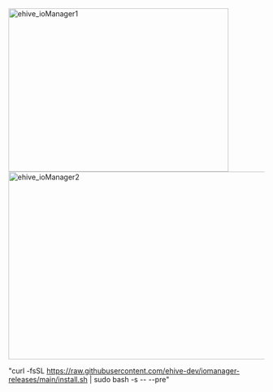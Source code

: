 <img width="433" height="322" alt="ehive_ioManager1" src="https://github.com/user-attachments/assets/77f6c4e8-f4cc-44a7-8d67-9bd0b51c27e5" />
<img width="535" height="370" alt="ehive_ioManager2" src="https://github.com/user-attachments/assets/637ebb98-6b09-4135-bf18-88abfb6940d6" />


"curl -fsSL https://raw.githubusercontent.com/ehive-dev/iomanager-releases/main/install.sh | sudo bash -s -- --pre"

